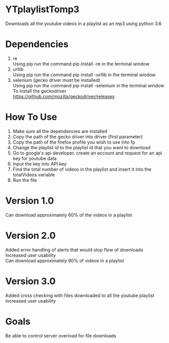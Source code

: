 # YTplaylistTomp3
Downloads all the youtube videos in a playlist as an mp3 using python 3.6

# Dependencies
1. re  
Using pip run the command pip install -re in the terminal window    
2. urllib  
Using pip run the command pip install -urllib in the terminal window      
3. selenium  (gecko driver must be installed)  
Using pip run the command pip install -selenium in the terminal window  
To install the geckodriver https://github.com/mozilla/geckodriver/releases  
# How To Use
1. Make sure all the dependencies are installed  
2. Copy the path of the gecko driver into driver (first parameter)  
3. Copy the path of the firefox profile you wish to use into fp  
4. Change the playlist id to the playlist id that you want to download  
5. Go to google's api developer, create an account and request for an api key for youtube data
6. Input the key into API key
7. Find the total number of videos in the playlist and insert it into the totalVideos variable
8. Run the file

# Version 1.0  
Can download approximately 60% of the videos in a playlist

# Version 2.0
Added error handling of alerts that would stop flow of downloads  
Increased user usability  
Can download approximately 90% of videos in a playlist

# Version 3.0
Added cross checking with files downloaded to all the youtube playlist 
Increased user usability 

# Goals
Be able to control server overload for file downloads

